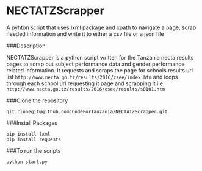 # NECTATZScrapper
A pyhton script that uses lxml package and xpath to navigate a page, scrap needed information and write it to either a csv file or a json file

###Description

NECTATZScrapper is a python script written for the Tanzania necta results pages to scrap out subject performance data and gender performance related information. It requests and scraps the page for schools results url list `http://www.necta.go.tz/results/2016/csee/index.htm` and loops through each school url requesting it page and scrapping it i.e `http://www.necta.go.tz/results/2016/csee/results/s0101.htm` 

###Clone the repository
```shell
git clonegit@github.com:CodeForTanzania/NECTATZScrapper.git
```

###Install Packages
```
pip install lxml
pip install requests
```

###To run the scripts
```
python start.py
```
